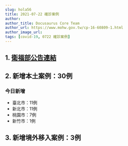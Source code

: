 ```yaml
---
slug: hola56
title: 2021-07-22 確診案例
author: 
author_title: Docusaurus Core Team
author_url: https://www.mohw.gov.tw/cp-16-60809-1.html
author_image_url: 
tags: [covid-19, 0722 確診案例]
---
```


## 1. [衛福部公告連結](https://www.cdc.gov.tw/Bulletin/Detail/qQUu0BeaYg_zgfTOISQnSw?typeid=9)

## 2. 新增本土案例：30例

### 今日新增
* 臺北市：11例
* 新北市：11例
* 桃園市：7例
* 新竹市：1例

## 3. 新增境外移入案例：3例
